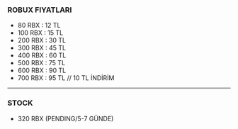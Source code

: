 ### ROBUX FIYATLARI
- 80 RBX  : 12 TL
- 100 RBX : 15 TL
- 200 RBX : 30 TL
- 300 RBX : 45 TL
- 400 RBX : 60 TL
- 500 RBX : 75 TL
- 600 RBX : 90 TL
- 700 RBX : 95 TL // 10 TL İNDİRİM
-----------------------------
### STOCK
- 320 RBX (PENDING/5-7 GÜNDE)
